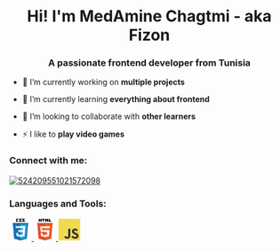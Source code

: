 <h1 align="center">Hi! I'm MedAmine Chagtmi - aka Fizon</h1>
<h3 align="center">A passionate frontend developer from Tunisia</h3>

- 🔭 I’m currently working on **multiple projects**

- 🌱 I’m currently learning **everything about frontend**

- 👯 I’m looking to collaborate with **other learners**

- ⚡ I like to **play video games**

<h3 align="left">Connect with me:</h3>
<p align="left">
<a href="https://discord.gg/524209551021572098" target="blank"><img align="center" src="https://raw.githubusercontent.com/rahuldkjain/github-profile-readme-generator/master/src/images/icons/Social/discord.svg" alt="524209551021572098" height="30" width="40" /></a>
</p>

<h3 align="left">Languages and Tools:</h3>
<p align="left"> <a href="https://www.w3schools.com/css/" target="_blank" rel="noreferrer"> <img src="https://raw.githubusercontent.com/devicons/devicon/master/icons/css3/css3-original-wordmark.svg" alt="css3" width="40" height="40"/> </a> <a href="https://www.w3.org/html/" target="_blank" rel="noreferrer"> <img src="https://raw.githubusercontent.com/devicons/devicon/master/icons/html5/html5-original-wordmark.svg" alt="html5" width="40" height="40"/> </a> <a href="https://developer.mozilla.org/en-US/docs/Web/JavaScript" target="_blank" rel="noreferrer"> <img src="https://raw.githubusercontent.com/devicons/devicon/master/icons/javascript/javascript-original.svg" alt="javascript" width="40" height="40"/> </a>  </p>


